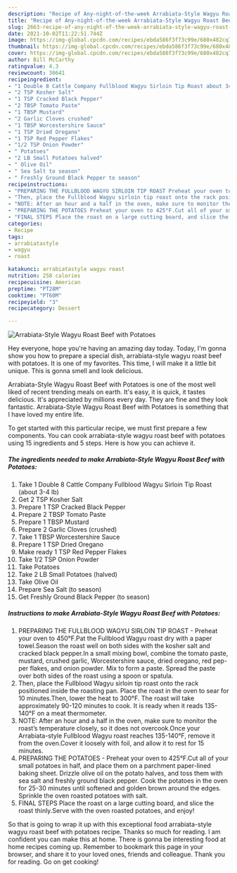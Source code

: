 ```yaml
---
description: "Recipe of Any-night-of-the-week Arrabiata-Style Wagyu Roast Beef with Potatoes"
title: "Recipe of Any-night-of-the-week Arrabiata-Style Wagyu Roast Beef with Potatoes"
slug: 2663-recipe-of-any-night-of-the-week-arrabiata-style-wagyu-roast-beef-with-potatoes
date: 2021-10-02T11:22:51.744Z
image: https://img-global.cpcdn.com/recipes/ebda586f3f73c99e/680x482cq70/arrabiata-style-wagyu-roast-beef-with-potatoes-recipe-main-photo.jpg
thumbnail: https://img-global.cpcdn.com/recipes/ebda586f3f73c99e/680x482cq70/arrabiata-style-wagyu-roast-beef-with-potatoes-recipe-main-photo.jpg
cover: https://img-global.cpcdn.com/recipes/ebda586f3f73c99e/680x482cq70/arrabiata-style-wagyu-roast-beef-with-potatoes-recipe-main-photo.jpg
author: Bill McCarthy
ratingvalue: 4.3
reviewcount: 30641
recipeingredient:
- "1 Double 8 Cattle Company Fullblood Wagyu Sirloin Tip Roast about 34 lb"
- "2 TSP Kosher Salt"
- "1 TSP Cracked Black Pepper"
- "2 TBSP Tomato Paste"
- "1 TBSP Mustard"
- "2 Garlic Cloves crushed"
- "1 TBSP Worcestershire Sauce"
- "1 TSP Dried Oregano"
- "1 TSP Red Pepper Flakes"
- "1/2 TSP Onion Powder"
- " Potatoes"
- "2 LB Small Potatoes halved"
- " Olive Oil"
- " Sea Salt to season"
- " Freshly Ground Black Pepper to season"
recipeinstructions:
- "PREPARING THE FULLBLOOD WAGYU SIRLOIN TIP ROAST Preheat your oven to 450°F.Pat the Fullblood Wagyu roast dry with a paper towel.Season the roast well on both sides with the kosher salt and cracked black pepper.In a small mixing bowl, combine the tomato paste, mustard, crushed garlic, Worcestershire sauce, dried oregano, red pep-per flakes, and onion powder. Mix to form a paste. Spread the paste over both sides of the roast using a spoon or spatula."
- "Then, place the Fullblood Wagyu sirloin tip roast onto the rack positioned inside the roasting pan. Place the roast in the oven to sear for 10 minutes.Then, lower the heat to 300°F. The roast will take approximately 90-120 minutes to cook. It is ready when it reads 135-140°F on a meat thermometer."
- "NOTE: After an hour and a half in the oven, make sure to monitor the roast’s temperature closely, so it does not overcook.Once your Arrabiata-style Fullblood Wagyu roast reaches 135-140°F, remove it from the oven.Cover it loosely with foil, and allow it to rest for 15 minutes."
- "PREPARING THE POTATOES Preheat your oven to 425°F.Cut all of your small potatoes in half, and place them on a parchment paper-lined baking sheet. Drizzle olive oil on the potato halves, and toss them with sea salt and freshly ground black pepper. Cook the potatoes in the oven for 25-30 minutes until softened and golden brown around the edges. Sprinkle the oven roasted potatoes with salt."
- "FINAL STEPS Place the roast on a large cutting board, and slice the roast thinly.Serve with the oven roasted potatoes, and enjoy!"
categories:
- Recipe
tags:
- arrabiatastyle
- wagyu
- roast

katakunci: arrabiatastyle wagyu roast 
nutrition: 258 calories
recipecuisine: American
preptime: "PT28M"
cooktime: "PT60M"
recipeyield: "3"
recipecategory: Dessert

---
```



![Arrabiata-Style Wagyu Roast Beef with Potatoes](https://img-global.cpcdn.com/recipes/ebda586f3f73c99e/680x482cq70/arrabiata-style-wagyu-roast-beef-with-potatoes-recipe-main-photo.jpg)

Hey everyone, hope you're having an amazing day today. Today, I'm gonna show you how to prepare a special dish, arrabiata-style wagyu roast beef with potatoes. It is one of my favorites. This time, I will make it a little bit unique. This is gonna smell and look delicious.

Arrabiata-Style Wagyu Roast Beef with Potatoes is one of the most well liked of recent trending meals on earth. It's easy, it is quick, it tastes delicious. It's appreciated by millions every day. They are fine and they look fantastic. Arrabiata-Style Wagyu Roast Beef with Potatoes is something that I have loved my entire life.




To get started with this particular recipe, we must first prepare a few components. You can cook arrabiata-style wagyu roast beef with potatoes using 15 ingredients and 5 steps. Here is how you can achieve it.

<!--inarticleads1-->

##### The ingredients needed to make Arrabiata-Style Wagyu Roast Beef with Potatoes:

1. Take 1 Double 8 Cattle Company Fullblood Wagyu Sirloin Tip Roast (about 3-4 lb)
1. Get 2 TSP Kosher Salt
1. Prepare 1 TSP Cracked Black Pepper
1. Prepare 2 TBSP Tomato Paste
1. Prepare 1 TBSP Mustard
1. Prepare 2 Garlic Cloves (crushed)
1. Take 1 TBSP Worcestershire Sauce
1. Prepare 1 TSP Dried Oregano
1. Make ready 1 TSP Red Pepper Flakes
1. Take 1/2 TSP Onion Powder
1. Take  Potatoes
1. Take 2 LB Small Potatoes (halved)
1. Take  Olive Oil
1. Prepare  Sea Salt (to season)
1. Get  Freshly Ground Black Pepper (to season)




<!--inarticleads2-->

##### Instructions to make Arrabiata-Style Wagyu Roast Beef with Potatoes:

1. PREPARING THE FULLBLOOD WAGYU SIRLOIN TIP ROAST - Preheat your oven to 450°F.Pat the Fullblood Wagyu roast dry with a paper towel.Season the roast well on both sides with the kosher salt and cracked black pepper.In a small mixing bowl, combine the tomato paste, mustard, crushed garlic, Worcestershire sauce, dried oregano, red pep-per flakes, and onion powder. Mix to form a paste. Spread the paste over both sides of the roast using a spoon or spatula.
1. Then, place the Fullblood Wagyu sirloin tip roast onto the rack positioned inside the roasting pan. Place the roast in the oven to sear for 10 minutes.Then, lower the heat to 300°F. The roast will take approximately 90-120 minutes to cook. It is ready when it reads 135-140°F on a meat thermometer.
1. NOTE: After an hour and a half in the oven, make sure to monitor the roast’s temperature closely, so it does not overcook.Once your Arrabiata-style Fullblood Wagyu roast reaches 135-140°F, remove it from the oven.Cover it loosely with foil, and allow it to rest for 15 minutes.
1. PREPARING THE POTATOES - Preheat your oven to 425°F.Cut all of your small potatoes in half, and place them on a parchment paper-lined baking sheet. Drizzle olive oil on the potato halves, and toss them with sea salt and freshly ground black pepper. Cook the potatoes in the oven for 25-30 minutes until softened and golden brown around the edges. Sprinkle the oven roasted potatoes with salt.
1. FINAL STEPS Place the roast on a large cutting board, and slice the roast thinly.Serve with the oven roasted potatoes, and enjoy!




So that is going to wrap it up with this exceptional food arrabiata-style wagyu roast beef with potatoes recipe. Thanks so much for reading. I am confident you can make this at home. There is gonna be interesting food at home recipes coming up. Remember to bookmark this page in your browser, and share it to your loved ones, friends and colleague. Thank you for reading. Go on get cooking!
